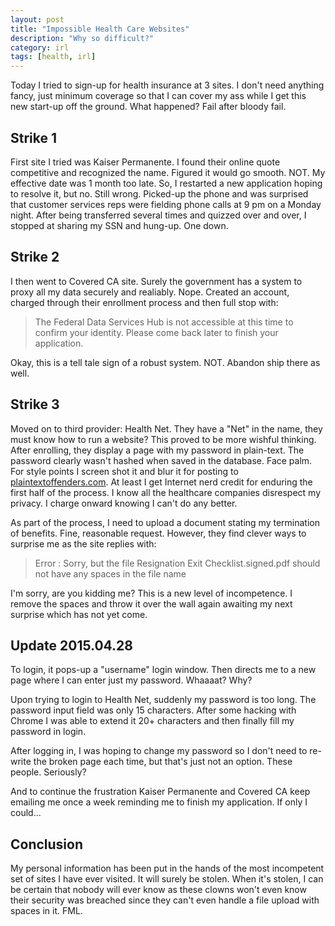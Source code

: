 ```yaml
---
layout: post
title: "Impossible Health Care Websites"
description: "Why so difficult?"
category: irl
tags: [health, irl]
---
```


Today I tried to sign-up for health insurance at 3 sites.  I don't need anything fancy, just minimum coverage so that I can cover my ass while I get this new start-up off the ground.  What happened?  Fail after bloody fail.

## Strike 1

First site I tried was Kaiser Permanente. I found their online quote competitive and recognized the name.  Figured it would go smooth. NOT.  My effective date was 1 month too late.  So, I restarted a new application hoping to resolve it, but no.  Still wrong.  Picked-up the phone and was surprised that customer services reps were fielding phone calls at 9 pm on a Monday night.  After being transferred several times and quizzed over and over, I stopped at sharing my SSN and hung-up.  One down.

## Strike 2

I then went to Covered CA site.  Surely the government has a system to proxy all my data securely and realiably.  Nope.  Created an account, charged through their enrollment process and then full stop with:

> The Federal Data Services Hub is not accessible at this time to confirm your identity. Please come back later to finish your application.

Okay, this is a tell tale sign of a robust system. NOT. Abandon ship there as well.

## Strike 3

Moved on to third provider: Health Net.  They have a "Net" in the name, they must know how to run a website?  This proved to be more wishful thinking.  After enrolling, they display a page with my password in plain-text.  The password clearly wasn't hashed when saved in the database. Face palm. For style points I screen shot it and blur it for posting to [plaintextoffenders.com](http://plaintextoffenders.com/).  At least I get Internet nerd credit for enduring the first half of the process.  I know all the healthcare companies disrespect my privacy. I charge onward knowing I can't do any better.

As part of the process, I need to upload a document stating my termination of benefits.  Fine, reasonable request.  However, they find clever ways to surprise me as the site replies with:

> Error : Sorry, but the file Resignation Exit Checklist.signed.pdf should not have any spaces in the file name

I'm sorry, are you kidding me?  This is a new level of incompetence.  I remove the spaces and throw it over the wall again awaiting my next surprise which has not yet come.

## Update 2015.04.28

To login, it pops-up a "username" login window.  Then directs me to a new page where I can enter just my password.  Whaaaat? Why?

Upon trying to login to Health Net, suddenly my password is too long.  The password input field was only 15 characters.  After some hacking with Chrome I was able to extend it 20+ characters and then finally fill my password in login.

After logging in, I was hoping to change my password so I don't need to re-write the broken page each time, but that's just not an option.  These people.  Seriously?

And to continue the frustration Kaiser Permanente and Covered CA keep emailing me once a week reminding me to finish my application.  If only I could...

## Conclusion

My personal information has been put in the hands of the most incompetent set of sites I have ever visited.  It will surely be stolen.  When it's stolen, I can be certain that nobody will ever know as these clowns won't even know their security was breached since they can't even handle a file upload with spaces in it. FML.
